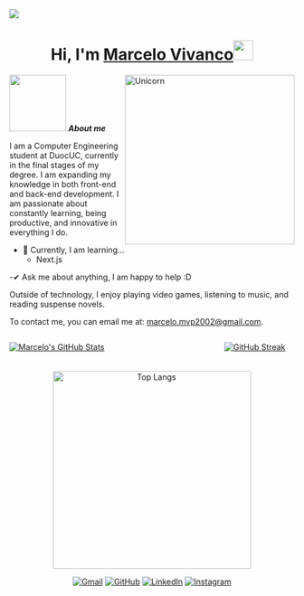 <!--horizontal divider(gradiant)-->
<img src="https://user-images.githubusercontent.com/73097560/115834477-dbab4500-a447-11eb-908a-139a6edaec5c.gif">

<h1 align="center">Hi, I'm <a href="https://github.com/Mark-soni">Marcelo Vivanco<a><img src="https://media.giphy.com/media/hvRJCLFzcasrR4ia7z/giphy.gif" width="35"></h1>
<img align="right" width=300px alt="Unicorn" src="https://cdn.dribbble.com/users/189524/screenshots/2103470/01-black-cat_800x600_v1.gif" />

<img src="https://images.squarespace-cdn.com/content/v1/5ccdb6eeb91449580563d995/1557865892965-7RSNG8NYTJ891A2W6SIM/ComputerCat_06.gif" width="100px">&nbsp;***About me***

I am a Computer Engineering student at DuocUC, currently in the final stages of my degree. I am expanding my knowledge in both front-end and back-end development. I am passionate about constantly learning, being productive, and innovative in everything I do.
- 🌱 Currently, I am learning...
	- Next.js
   
-✔ Ask me about anything, I am happy to help :D

Outside of technology, I enjoy playing video games, listening to music, and reading suspense novels.

To contact me, you can email me at: marcelo.mvp2002@gmail.com.

<div align="left" style="display:inline-block; width:48%;">

  <!-- Estadísticas generales de GitHub -->
  [![Marcelo's GitHub Stats](https://github-readme-stats.vercel.app/api?username=Mark-soni&show_icons=true&theme=tokyonight&hide_border=true&locale=en)](https://github.com/Mark-soni)

</div>

<div align="right" style="display:inline-block; width:48%;">

  <!-- Racha de contribuciones en GitHub -->
  [![GitHub Streak](https://github-readme-streak-stats.herokuapp.com/?user=elanza-48&theme=material-palenight)](https://github.com/Mark-soni)

</div>

<div align="center" style="margin-top:20px;">

  <!-- Estadísticas de los lenguajes más usados -->
  <a href="https://github-readme-stats.vercel.app/api/top-langs/?username=Mark-soni&langs_count=8&theme=algolia&layout=compact">
    <img src="https://github-readme-stats.vercel.app/api/top-langs/?username=Mark-soni&langs_count=8&theme=algolia&layout=compact" alt="Top Langs" width="350" />
  </a>

</div>


<!--icons and links-->
<p align="center">
	<a href=""><img src="https://img.icons8.com/bubbles/50/000000/gmail.png" alt="Gmail"/></a>
	<a href="https://github.com/Mark-soni"><img src="https://img.icons8.com/bubbles/50/000000/github.png" alt="GitHub"/></a>
	<a href="https://www.linkedin.com/in/marcelo-vivanco-2205b8223/"><img src="https://img.icons8.com/bubbles/50/000000/linkedin.png" alt="LinkedIn"/></a>
	<a href="https://www.instagram.com/marcekfskfs/"><img src="https://img.icons8.com/bubbles/50/000000/instagram.png" alt="Instagram"/></a>
</p>


